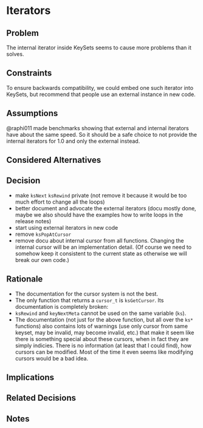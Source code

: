 # Iterators

## Problem
The internal iterator inside KeySets seems to cause more problems than it solves.

## Constraints
To ensure backwards compatibility, we could embed one such iterator into KeySets, but recommend that people use an external instance in new code.

## Assumptions
@raphi011 made benchmarks showing that external and internal iterators have about the same speed.
So it should be a safe choice to not provide the internal iterators for 1.0 and only the external instead.

## Considered Alternatives

## Decision
- make `ksNext` `ksRewind` private (not remove it because it would be too much effort to change all the loops)
- better document and advocate the external iterators (docu mostly done, maybe we also should have the examples how to write loops in the release notes)
- start using external iterators in new code
- remove `ksPopAtCursor`
- remove docu about internal cursor from all functions. Changing the internal cursor will be an implementation detail. (Of course we need to somehow keep it consistent to the current state as otherwise we will break our own code.)

## Rationale
- The documentation for the cursor system is not the best.
- The only function that returns a `cursor_t` is `ksGetCursor`. Its documentation is completely broken:
- `ksRewind` and `keyNextMeta` cannot be used on the same variable (`ks`).
- The documentation (not just for the above function, but all over the `ks*` functions) also contains lots of warnings (use only cursor from same keyset, may be invalid, may become invalid, etc.) that make it seem like there is something special about these cursors, when in fact they are simply indicies. There is no information (at least that I could find), how cursors can be modified. Most of the time it even seems like modifying cursors would be a bad idea.

## Implications

## Related Decisions

## Notes
